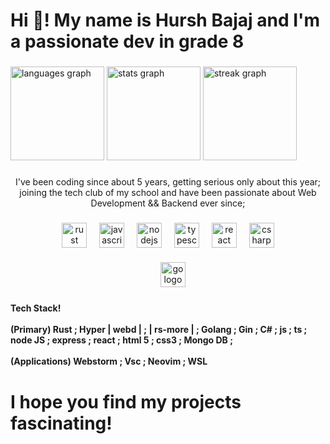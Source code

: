 <h1 align="left">Hi 👋! My name is Hursh Bajaj and I'm a passionate dev in grade 8</h1>

###

<div align="left">
  <img src="https://github-readme-stats.vercel.app/api/top-langs?username=hurshbajaj&locale=en&hide_title=false&layout=compact&card_width=320&langs_count=5&theme=nord&hide_border=false" height="150" alt="languages graph"  />
  <img src="https://github-readme-stats.vercel.app/api?username=hurshbajaj&hide_title=false&hide_rank=false&show_icons=true&include_all_commits=true&count_private=true&disable_animations=false&theme=nord&locale=en&hide_border=false" height="150" alt="stats graph"  />
  <img src="https://streak-stats.demolab.com?user=hurshbajaj&locale=en&mode=daily&theme=tokyonight&hide_border=false&border_radius=5" height="150" alt="streak graph"  />
</div>

###

<p align="center">I've been coding since about 5 years, getting serious only about this year; joining the tech club of my school and have been passionate about Web Development && Backend ever since;</p>

###

<div align="center">
  <img src="https://img.shields.io/badge/Rust-000000?logo=rust&logoColor=white&style=for-the-badge" height="40" alt="rust logo"  />
  <img width="12" />
  <img src="https://img.shields.io/badge/JavaScript-F7DF1E?logo=javascript&logoColor=black&style=for-the-badge" height="40" alt="javascript logo"  />
  <img width="12" />
  <img src="https://img.shields.io/badge/Node.js-339933?logo=nodedotjs&logoColor=white&style=for-the-badge" height="40" alt="nodejs logo"  />
  <img width="12" />
  <img src="https://img.shields.io/badge/TypeScript-3178C6?logo=typescript&logoColor=white&style=for-the-badge" height="40" alt="typescript logo"  />
  <img width="12" />
  <img src="https://img.shields.io/badge/React-61DAFB?logo=react&logoColor=black&style=for-the-badge" height="40" alt="react logo"  />
  <img width="12" />
  <img src="https://img.shields.io/badge/C Sharp-239120?logo=csharp&logoColor=white&style=for-the-badge" height="40" alt="csharp logo"  />
  <h4></h4>
  <img width="12" />
  <img src="https://cdn.jsdelivr.net/gh/devicons/devicon/icons/go/go-original.svg" height="40" alt="go logo"  />
</div>

###

<h3 align="left"></h3>

###

<h4 align="left">Tech Stack! <br><br>(Primary) Rust ; Hyper | webd | ; | rs-more | ; Golang ; Gin ; C# ; js ; ts ; node JS ; express ; react ; html 5 ; css3 ; Mongo DB ;<br><br>(Applications) Webstorm ; Vsc ; Neovim ; WSL</h4>

###

<h1 align="left">I hope you find my projects fascinating!</h1>

###
